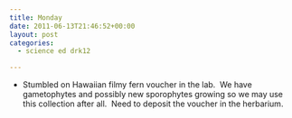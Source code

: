 ```yaml
---
title: Monday
date: 2011-06-13T21:46:52+00:00
layout: post
categories:
  - science ed drk12

---
```

  * Stumbled on Hawaiian filmy fern voucher in the lab.  We have gametophytes and possibly new sporophytes growing so we may use this collection after all.  Need to deposit the voucher in the herbarium.
